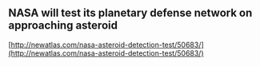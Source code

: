 ## NASA will test its planetary defense network on approaching asteroid
  
  [http://newatlas.com/nasa-asteroid-detection-test/50683/](http://newatlas.com/nasa-asteroid-detection-test/50683/)